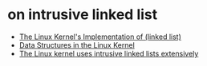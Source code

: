 # on intrusive linked list

- [The Linux Kernel's Implementation of (linked list)](https://litux.nl/mirror/kerneldevelopment/0672327201/app01lev1sec2.html)
- [Data Structures in the Linux Kernel](https://0xax.gitbooks.io/linux-insides/content/DataStructures/linux-datastructures-1.html)
- [The Linux kernel uses intrusive linked lists extensively](https://news.ycombinator.com/item?id=13263640)
